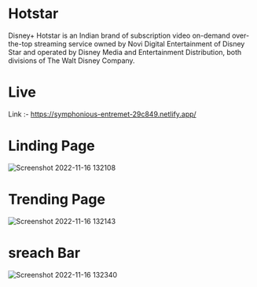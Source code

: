 # Hotstar


Disney+ Hotstar is an Indian brand of subscription video on-demand over-the-top streaming service owned by Novi Digital Entertainment of Disney Star and operated by Disney Media and Entertainment Distribution, both divisions of The Walt Disney Company.

# Live
Link :- https://symphonious-entremet-29c849.netlify.app/

# Linding Page
![Screenshot 2022-11-16 132108](https://user-images.githubusercontent.com/101393474/202120273-590dfdc0-072b-49f3-8bd2-19ead0601cc6.png)

# Trending Page
![Screenshot 2022-11-16 132143](https://user-images.githubusercontent.com/101393474/202120590-8eedf477-a0bf-43c3-8164-1ce927192325.png)

# sreach Bar

![Screenshot 2022-11-16 132340](https://user-images.githubusercontent.com/101393474/202121741-dafd1df2-77d4-40cb-83f0-d7931e398899.png)



